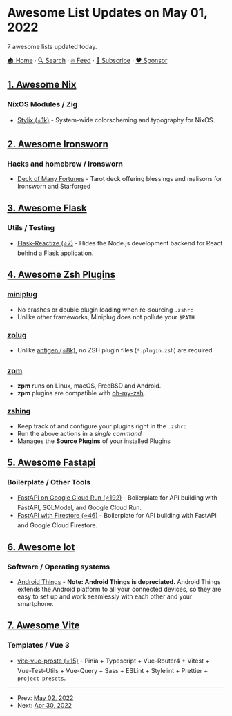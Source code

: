 # Awesome List Updates on May 01, 2022

7 awesome lists updated today.

[🏠 Home](/README.md) · [🔍 Search](https://www.trackawesomelist.com/search/) · [🔥 Feed](https://www.trackawesomelist.com/rss.xml) · [📮 Subscribe](https://trackawesomelist.us17.list-manage.com/subscribe?u=d2f0117aa829c83a63ec63c2f&id=36a103854c) · [❤️  Sponsor](https://github.com/sponsors/theowenyoung)



## [1. Awesome Nix](/content/nix-community/awesome-nix/README.md)

### NixOS Modules / Zig

*   [Stylix (⭐1k)](https://github.com/danth/stylix) - System-wide colorscheming and typography for NixOS.

## [2. Awesome Ironsworn](/content/Billiam/awesome-ironsworn/README.md)

### Hacks and homebrew / Ironsworn

*   [Deck of Many Fortunes](https://www.drivethrurpg.com/product/382532) - Tarot deck offering blessings and malisons for Ironsworn and Starforged

## [3. Awesome Flask](/content/mjhea0/awesome-flask/README.md)

### Utils / Testing

*   [Flask-Reactize (⭐7)](https://github.com/Azure-Samples/flask-reactize) - Hides the Node.js development backend for React behind a Flask application.

## [4. Awesome Zsh Plugins](/content/unixorn/awesome-zsh-plugins/README.md)

### [miniplug](https://sr.ht/~yerinalexey/miniplug)

*   No crashes or double plugin loading when re-sourcing `.zshrc`
*   Unlike other frameworks, Miniplug does not pollute your `$PATH`

### [zplug](https://github.com/zplug/zplug)

*   Unlike [antigen (⭐8k)](https://github.com/zsh-users/antigen), no ZSH plugin files (`*.plugin.zsh`) are required

### [zpm](https://github.com/zpm-zsh/zpm)

*   **zpm** runs on Linux, macOS, FreeBSD and Android.
*   **zpm** plugins are compatible with [oh-my-zsh](http://ohmyz.sh/).

### [zshing](https://github.com/zakariaGatter/zshing)

*   Keep track of and configure your plugins right in the `.zshrc`
*   Run the above actions in a *single command*
*   Manages the **Source Plugins** of your installed Plugins

## [5. Awesome Fastapi](/content/mjhea0/awesome-fastapi/README.md)

### Boilerplate / Other Tools

*   [FastAPI on Google Cloud Run (⭐192)](https://github.com/anthonycorletti/cloudrun-fastapi) - Boilerplate for API building with FastAPI, SQLModel, and Google Cloud Run.
*   [FastAPI with Firestore (⭐46)](https://github.com/anthonycorletti/firestore-fastapi) - Boilerplate for API building with FastAPI and Google Cloud Firestore.

## [6. Awesome Iot](/content/HQarroum/awesome-iot/README.md)

### Software / Operating systems

*   [Android Things](https://developer.android.com/things/) - **Note: Android Things is depreciated.** Android Things extends the Android platform to all your connected devices, so they are easy to set up and work seamlessly with each other and your smartphone.

## [7. Awesome Vite](/content/vitejs/awesome-vite/README.md)

### Templates / Vue 3

*   [vite-vue-proste (⭐15)](https://github.com/xyhxx/vite-vue-proste) - Pinia + Typescript + Vue-Router4 + Vitest + Vue-Test-Utils + Vue-Query + Sass + ESLint + Stylelint + Prettier + `project presets`.

---

- Prev: [May 02, 2022](/content/2022/05/02/README.md)
- Next: [Apr 30, 2022](/content/2022/04/30/README.md)